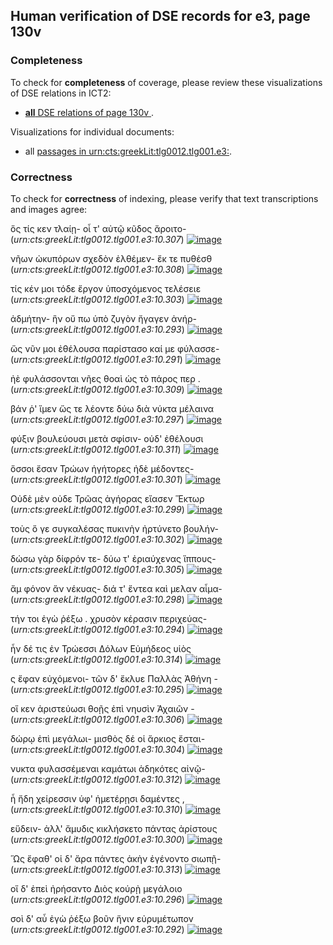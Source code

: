 

## Human verification of DSE records for e3, page 130v

###  Completeness

To check for **completeness** of coverage, please review these visualizations of DSE relations in ICT2:

- [**all** DSE relations of page 130v ](http://www.homermultitext.org/ict2/?urn=urn:cite2:hmt:e3bifolio.v1:E3_130v_131r@0.4982,0.2842,0.3458,0.05308&urn=urn:cite2:hmt:e3bifolio.v1:E3_130v_131r@0.2386,0.5905,0.2008,0.01843&urn=urn:cite2:hmt:e3bifolio.v1:E3_130v_131r@0.7330,0.6188,0.1037,0.07428&urn=urn:cite2:hmt:e3bifolio.v1:E3_130v_131r@0.2382,0.6262,0.2075,0.01885&urn=urn:cite2:hmt:e3bifolio.v1:E3_130v_131r@0.2388,0.6572,0.1979,0.02619&urn=urn:cite2:hmt:e3bifolio.v1:E3_130v_131r@0.1230,0.7451,0.3298,0.06846&urn=urn:cite2:hmt:e3bifolio.v1:E3_130v_131r@0.2406,0.7054,0.2033,0.02605&urn=urn:cite2:hmt:e3bifolio.v1:E3_130v_131r@0.2339,0.3067,0.2185,0.03007&urn=urn:cite2:hmt:e3bifolio.v1:E3_130v_131r@0.2399,0.4356,0.2156,0.02162&urn=urn:cite2:hmt:e3bifolio.v1:E3_130v_131r@0.2334,0.3873,0.2184,0.01829&urn=urn:cite2:hmt:e3bifolio.v1:E3_130v_131r@0.1215,0.3302,0.1053,0.1642&urn=urn:cite2:hmt:e3bifolio.v1:E3_130v_131r@0.2414,0.3688,0.2045,0.02162&urn=urn:cite2:hmt:e3bifolio.v1:E3_130v_131r@0.2388,0.6405,0.1963,0.02023&urn=urn:cite2:hmt:e3bifolio.v1:E3_130v_131r@0.7348,0.4114,0.1036,0.05904&urn=urn:cite2:hmt:e3bifolio.v1:E3_130v_131r@0.2394,0.5716,0.2035,0.02190&urn=urn:cite2:hmt:e3bifolio.v1:E3_130v_131r@0.2365,0.6724,0.2146,0.02439&urn=urn:cite2:hmt:e3bifolio.v1:E3_130v_131r@0.2390,0.3295,0.1921,0.02647&urn=urn:cite2:hmt:e3bifolio.v1:E3_130v_131r@0.2382,0.5409,0.2090,0.01760&urn=urn:cite2:hmt:e3bifolio.v1:E3_130v_131r@0.4986,0.7698,0.3298,0.03437&urn=urn:cite2:hmt:e3bifolio.v1:E3_130v_131r@0.2342,0.4550,0.2080,0.01885&urn=urn:cite2:hmt:e3bifolio.v1:E3_130v_131r@0.2393,0.4710,0.2100,0.02106&urn=urn:cite2:hmt:e3bifolio.v1:E3_130v_131r@0.2386,0.5557,0.2100,0.02176&urn=urn:cite2:hmt:e3bifolio.v1:E3_130v_131r@0.2312,0.5188,0.2087,0.02259&urn=urn:cite2:hmt:e3bifolio.v1:E3_130v_131r@0.2276,0.6887,0.2204,0.02647&urn=urn:cite2:hmt:e3bifolio.v1:E3_130v_131r@0.1284,0.5341,0.09082,0.2027&urn=urn:cite2:hmt:e3bifolio.v1:E3_130v_131r@0.1250,0.2429,0.3389,0.04684&urn=urn:cite2:hmt:e3bifolio.v1:E3_130v_131r@0.2378,0.4868,0.2067,0.02037&urn=urn:cite2:hmt:e3bifolio.v1:E3_130v_131r@0.2391,0.5060,0.2091,0.01621&urn=urn:cite2:hmt:e3bifolio.v1:E3_130v_131r@0.1284,0.2305,0.3319,0.03742&urn=urn:cite2:hmt:e3bifolio.v1:E3_130v_131r@0.4989,0.2770,0.2288,0.01718&urn=urn:cite2:hmt:e3bifolio.v1:E3_130v_131r@0.7345,0.5018,0.1123,0.07525&urn=urn:cite2:hmt:e3bifolio.v1:E3_130v_131r@0.5005,0.7529,0.3074,0.02910&urn=urn:cite2:hmt:e3bifolio.v1:E3_130v_131r@0.2409,0.4026,0.2009,0.02120&urn=urn:cite2:hmt:e3bifolio.v1:E3_130v_131r@0.5019,0.2450,0.3339,0.03825&urn=urn:cite2:hmt:e3bifolio.v1:E3_130v_131r@0.1201,0.2690,0.3493,0.03742&urn=urn:cite2:hmt:e3bifolio.v1:E3_130v_131r@0.4995,0.7928,0.3275,0.03908&urn=urn:cite2:hmt:e3bifolio.v1:E3_130v_131r@0.7354,0.3449,0.1017,0.06264&urn=urn:cite2:hmt:e3bifolio.v1:E3_130v_131r@0.2415,0.4206,0.2103,0.01843&urn=urn:cite2:hmt:e3bifolio.v1:E3_130v_131r@0.2389,0.6062,0.2073,0.02328&urn=urn:cite2:hmt:e3bifolio.v1:E3_130v_131r@0.2409,0.3483,0.2035,0.02591).

Visualizations for individual documents:

-  all [passages in urn:cts:greekLit:tlg0012.tlg001.e3:](http://www.homermultitext.org/ict2/?urn=urn:cite2:hmt:e3bifolio.v1:E3_130v_131r@0.4982,0.2842,0.3458,0.05308&urn=urn:cite2:hmt:e3bifolio.v1:E3_130v_131r@0.2386,0.5905,0.2008,0.01843&urn=urn:cite2:hmt:e3bifolio.v1:E3_130v_131r@0.7330,0.6188,0.1037,0.07428&urn=urn:cite2:hmt:e3bifolio.v1:E3_130v_131r@0.2382,0.6262,0.2075,0.01885&urn=urn:cite2:hmt:e3bifolio.v1:E3_130v_131r@0.2388,0.6572,0.1979,0.02619&urn=urn:cite2:hmt:e3bifolio.v1:E3_130v_131r@0.1230,0.7451,0.3298,0.06846&urn=urn:cite2:hmt:e3bifolio.v1:E3_130v_131r@0.2406,0.7054,0.2033,0.02605&urn=urn:cite2:hmt:e3bifolio.v1:E3_130v_131r@0.2339,0.3067,0.2185,0.03007&urn=urn:cite2:hmt:e3bifolio.v1:E3_130v_131r@0.2399,0.4356,0.2156,0.02162&urn=urn:cite2:hmt:e3bifolio.v1:E3_130v_131r@0.2334,0.3873,0.2184,0.01829&urn=urn:cite2:hmt:e3bifolio.v1:E3_130v_131r@0.1215,0.3302,0.1053,0.1642&urn=urn:cite2:hmt:e3bifolio.v1:E3_130v_131r@0.2414,0.3688,0.2045,0.02162&urn=urn:cite2:hmt:e3bifolio.v1:E3_130v_131r@0.2388,0.6405,0.1963,0.02023&urn=urn:cite2:hmt:e3bifolio.v1:E3_130v_131r@0.7348,0.4114,0.1036,0.05904&urn=urn:cite2:hmt:e3bifolio.v1:E3_130v_131r@0.2394,0.5716,0.2035,0.02190&urn=urn:cite2:hmt:e3bifolio.v1:E3_130v_131r@0.2365,0.6724,0.2146,0.02439&urn=urn:cite2:hmt:e3bifolio.v1:E3_130v_131r@0.2390,0.3295,0.1921,0.02647&urn=urn:cite2:hmt:e3bifolio.v1:E3_130v_131r@0.2382,0.5409,0.2090,0.01760&urn=urn:cite2:hmt:e3bifolio.v1:E3_130v_131r@0.4986,0.7698,0.3298,0.03437&urn=urn:cite2:hmt:e3bifolio.v1:E3_130v_131r@0.2342,0.4550,0.2080,0.01885&urn=urn:cite2:hmt:e3bifolio.v1:E3_130v_131r@0.2393,0.4710,0.2100,0.02106&urn=urn:cite2:hmt:e3bifolio.v1:E3_130v_131r@0.2386,0.5557,0.2100,0.02176&urn=urn:cite2:hmt:e3bifolio.v1:E3_130v_131r@0.2312,0.5188,0.2087,0.02259&urn=urn:cite2:hmt:e3bifolio.v1:E3_130v_131r@0.2276,0.6887,0.2204,0.02647&urn=urn:cite2:hmt:e3bifolio.v1:E3_130v_131r@0.1284,0.5341,0.09082,0.2027&urn=urn:cite2:hmt:e3bifolio.v1:E3_130v_131r@0.1250,0.2429,0.3389,0.04684&urn=urn:cite2:hmt:e3bifolio.v1:E3_130v_131r@0.2378,0.4868,0.2067,0.02037&urn=urn:cite2:hmt:e3bifolio.v1:E3_130v_131r@0.2391,0.5060,0.2091,0.01621&urn=urn:cite2:hmt:e3bifolio.v1:E3_130v_131r@0.1284,0.2305,0.3319,0.03742&urn=urn:cite2:hmt:e3bifolio.v1:E3_130v_131r@0.4989,0.2770,0.2288,0.01718&urn=urn:cite2:hmt:e3bifolio.v1:E3_130v_131r@0.7345,0.5018,0.1123,0.07525&urn=urn:cite2:hmt:e3bifolio.v1:E3_130v_131r@0.5005,0.7529,0.3074,0.02910&urn=urn:cite2:hmt:e3bifolio.v1:E3_130v_131r@0.2409,0.4026,0.2009,0.02120&urn=urn:cite2:hmt:e3bifolio.v1:E3_130v_131r@0.5019,0.2450,0.3339,0.03825&urn=urn:cite2:hmt:e3bifolio.v1:E3_130v_131r@0.1201,0.2690,0.3493,0.03742&urn=urn:cite2:hmt:e3bifolio.v1:E3_130v_131r@0.4995,0.7928,0.3275,0.03908&urn=urn:cite2:hmt:e3bifolio.v1:E3_130v_131r@0.7354,0.3449,0.1017,0.06264&urn=urn:cite2:hmt:e3bifolio.v1:E3_130v_131r@0.2415,0.4206,0.2103,0.01843&urn=urn:cite2:hmt:e3bifolio.v1:E3_130v_131r@0.2389,0.6062,0.2073,0.02328&urn=urn:cite2:hmt:e3bifolio.v1:E3_130v_131r@0.2409,0.3483,0.2035,0.02591).


### Correctness

To check for **correctness** of indexing, please verify that text transcriptions and images agree:

ὅς τίς κεν τλαίῃ- οἷ τ' αὐτῷ κῦδος ἄροιτο- (*urn:cts:greekLit:tlg0012.tlg001.e3:10.307*)  [![image](http://www.homermultitext.org/iipsrv?OBJ=IIP,1.0&FIF=/project/homer/pyramidal/deepzoom/hmt/e3bifolio/v1/E3_130v_131r.tif&RGN=0.2386,0.5905,0.2008,0.01843&WID=1000&CVT=JPEG)](http://www.homermultitext.org/ict2/?urn=urn:cite2:hmt:e3bifolio.v1:E3_130v_131r@0.2386,0.5905,0.2008,0.01843)


νῆων ὠκυπόρων σχεδὸν ἐλθέμεν- ἔκ τε πυθέσθ (*urn:cts:greekLit:tlg0012.tlg001.e3:10.308*)  [![image](http://www.homermultitext.org/iipsrv?OBJ=IIP,1.0&FIF=/project/homer/pyramidal/deepzoom/hmt/e3bifolio/v1/E3_130v_131r.tif&RGN=0.2389,0.6062,0.2073,0.02328&WID=1000&CVT=JPEG)](http://www.homermultitext.org/ict2/?urn=urn:cite2:hmt:e3bifolio.v1:E3_130v_131r@0.2389,0.6062,0.2073,0.02328)


τίς κέν μοι τόδε ἔργον ὑποσχόμενος τελέσειε (*urn:cts:greekLit:tlg0012.tlg001.e3:10.303*)  [![image](http://www.homermultitext.org/iipsrv?OBJ=IIP,1.0&FIF=/project/homer/pyramidal/deepzoom/hmt/e3bifolio/v1/E3_130v_131r.tif&RGN=0.2312,0.5188,0.2087,0.02259&WID=1000&CVT=JPEG)](http://www.homermultitext.org/ict2/?urn=urn:cite2:hmt:e3bifolio.v1:E3_130v_131r@0.2312,0.5188,0.2087,0.02259)


ἀδμήτην- ἣν οὔ πω ὑπὸ ζυγὸν ἤγαγεν ἀνήρ- (*urn:cts:greekLit:tlg0012.tlg001.e3:10.293*)  [![image](http://www.homermultitext.org/iipsrv?OBJ=IIP,1.0&FIF=/project/homer/pyramidal/deepzoom/hmt/e3bifolio/v1/E3_130v_131r.tif&RGN=0.2409,0.3483,0.2035,0.02591&WID=1000&CVT=JPEG)](http://www.homermultitext.org/ict2/?urn=urn:cite2:hmt:e3bifolio.v1:E3_130v_131r@0.2409,0.3483,0.2035,0.02591)


ὥς νῦν μοι ἐθέλουσα παρίστασο καί με φύλασσε- (*urn:cts:greekLit:tlg0012.tlg001.e3:10.291*)  [![image](http://www.homermultitext.org/iipsrv?OBJ=IIP,1.0&FIF=/project/homer/pyramidal/deepzoom/hmt/e3bifolio/v1/E3_130v_131r.tif&RGN=0.2339,0.3067,0.2185,0.03007&WID=1000&CVT=JPEG)](http://www.homermultitext.org/ict2/?urn=urn:cite2:hmt:e3bifolio.v1:E3_130v_131r@0.2339,0.3067,0.2185,0.03007)


ἠὲ φυλάσσονται νῆες θοαὶ ὡς τὸ πάρος περ . (*urn:cts:greekLit:tlg0012.tlg001.e3:10.309*)  [![image](http://www.homermultitext.org/iipsrv?OBJ=IIP,1.0&FIF=/project/homer/pyramidal/deepzoom/hmt/e3bifolio/v1/E3_130v_131r.tif&RGN=0.2382,0.6262,0.2075,0.01885&WID=1000&CVT=JPEG)](http://www.homermultitext.org/ict2/?urn=urn:cite2:hmt:e3bifolio.v1:E3_130v_131r@0.2382,0.6262,0.2075,0.01885)


βάν ῥ' ἴμεν ὥς τε λέοντε δύω διὰ νύκτα μέλαινα (*urn:cts:greekLit:tlg0012.tlg001.e3:10.297*)  [![image](http://www.homermultitext.org/iipsrv?OBJ=IIP,1.0&FIF=/project/homer/pyramidal/deepzoom/hmt/e3bifolio/v1/E3_130v_131r.tif&RGN=0.2415,0.4206,0.2103,0.01843&WID=1000&CVT=JPEG)](http://www.homermultitext.org/ict2/?urn=urn:cite2:hmt:e3bifolio.v1:E3_130v_131r@0.2415,0.4206,0.2103,0.01843)


φύξιν βουλεύουσι μετὰ σφίσιν- οὐδ' ἐθέλουσι (*urn:cts:greekLit:tlg0012.tlg001.e3:10.311*)  [![image](http://www.homermultitext.org/iipsrv?OBJ=IIP,1.0&FIF=/project/homer/pyramidal/deepzoom/hmt/e3bifolio/v1/E3_130v_131r.tif&RGN=0.2388,0.6572,0.1979,0.02619&WID=1000&CVT=JPEG)](http://www.homermultitext.org/ict2/?urn=urn:cite2:hmt:e3bifolio.v1:E3_130v_131r@0.2388,0.6572,0.1979,0.02619)


ὅσσοι ἔσαν Τρώων ἡγήτορες ἠδὲ μέδοντες- (*urn:cts:greekLit:tlg0012.tlg001.e3:10.301*)  [![image](http://www.homermultitext.org/iipsrv?OBJ=IIP,1.0&FIF=/project/homer/pyramidal/deepzoom/hmt/e3bifolio/v1/E3_130v_131r.tif&RGN=0.2378,0.4868,0.2067,0.02037&WID=1000&CVT=JPEG)](http://www.homermultitext.org/ict2/?urn=urn:cite2:hmt:e3bifolio.v1:E3_130v_131r@0.2378,0.4868,0.2067,0.02037)


Οὐδὲ μὲν οὐδε Τρῶας ἀγήορας εἴασεν Ἕκτωρ (*urn:cts:greekLit:tlg0012.tlg001.e3:10.299*)  [![image](http://www.homermultitext.org/iipsrv?OBJ=IIP,1.0&FIF=/project/homer/pyramidal/deepzoom/hmt/e3bifolio/v1/E3_130v_131r.tif&RGN=0.2342,0.4550,0.2080,0.01885&WID=1000&CVT=JPEG)](http://www.homermultitext.org/ict2/?urn=urn:cite2:hmt:e3bifolio.v1:E3_130v_131r@0.2342,0.4550,0.2080,0.01885)


τοὺς ὅ γε συγκαλέσας πυκινὴν ἠρτύνετο βουλήν- (*urn:cts:greekLit:tlg0012.tlg001.e3:10.302*)  [![image](http://www.homermultitext.org/iipsrv?OBJ=IIP,1.0&FIF=/project/homer/pyramidal/deepzoom/hmt/e3bifolio/v1/E3_130v_131r.tif&RGN=0.2391,0.5060,0.2091,0.01621&WID=1000&CVT=JPEG)](http://www.homermultitext.org/ict2/?urn=urn:cite2:hmt:e3bifolio.v1:E3_130v_131r@0.2391,0.5060,0.2091,0.01621)


δώσω γὰρ δίφρόν τε- δύω τ' ἐριαύχενας ἵππους- (*urn:cts:greekLit:tlg0012.tlg001.e3:10.305*)  [![image](http://www.homermultitext.org/iipsrv?OBJ=IIP,1.0&FIF=/project/homer/pyramidal/deepzoom/hmt/e3bifolio/v1/E3_130v_131r.tif&RGN=0.2386,0.5557,0.2100,0.02176&WID=1000&CVT=JPEG)](http://www.homermultitext.org/ict2/?urn=urn:cite2:hmt:e3bifolio.v1:E3_130v_131r@0.2386,0.5557,0.2100,0.02176)


ἄμ φόνον ἄν νέκυας- διά τ' ἔντεα καὶ μελαν αἷμα- (*urn:cts:greekLit:tlg0012.tlg001.e3:10.298*)  [![image](http://www.homermultitext.org/iipsrv?OBJ=IIP,1.0&FIF=/project/homer/pyramidal/deepzoom/hmt/e3bifolio/v1/E3_130v_131r.tif&RGN=0.2399,0.4356,0.2156,0.02162&WID=1000&CVT=JPEG)](http://www.homermultitext.org/ict2/?urn=urn:cite2:hmt:e3bifolio.v1:E3_130v_131r@0.2399,0.4356,0.2156,0.02162)


τήν τοι ἐγὼ ῥέξω . χρυσὸν κέρασιν περιχεύας- (*urn:cts:greekLit:tlg0012.tlg001.e3:10.294*)  [![image](http://www.homermultitext.org/iipsrv?OBJ=IIP,1.0&FIF=/project/homer/pyramidal/deepzoom/hmt/e3bifolio/v1/E3_130v_131r.tif&RGN=0.2414,0.3688,0.2045,0.02162&WID=1000&CVT=JPEG)](http://www.homermultitext.org/ict2/?urn=urn:cite2:hmt:e3bifolio.v1:E3_130v_131r@0.2414,0.3688,0.2045,0.02162)


ἦν δέ τις ἐν Τρώεσσι Δόλων Εὐμήδεος υἱὸς (*urn:cts:greekLit:tlg0012.tlg001.e3:10.314*)  [![image](http://www.homermultitext.org/iipsrv?OBJ=IIP,1.0&FIF=/project/homer/pyramidal/deepzoom/hmt/e3bifolio/v1/E3_130v_131r.tif&RGN=0.2406,0.7054,0.2033,0.02605&WID=1000&CVT=JPEG)](http://www.homermultitext.org/ict2/?urn=urn:cite2:hmt:e3bifolio.v1:E3_130v_131r@0.2406,0.7054,0.2033,0.02605)


ς ἔφαν εὐχόμενοι- τῶν δ' ἔκλυε Παλλὰς Ἀθήνη - (*urn:cts:greekLit:tlg0012.tlg001.e3:10.295*)  [![image](http://www.homermultitext.org/iipsrv?OBJ=IIP,1.0&FIF=/project/homer/pyramidal/deepzoom/hmt/e3bifolio/v1/E3_130v_131r.tif&RGN=0.2334,0.3873,0.2184,0.01829&WID=1000&CVT=JPEG)](http://www.homermultitext.org/ict2/?urn=urn:cite2:hmt:e3bifolio.v1:E3_130v_131r@0.2334,0.3873,0.2184,0.01829)


οἵ κεν ἀριστεύωσι θοῇς ἐπὶ νηυσὶν Ἀχαιῶν - (*urn:cts:greekLit:tlg0012.tlg001.e3:10.306*)  [![image](http://www.homermultitext.org/iipsrv?OBJ=IIP,1.0&FIF=/project/homer/pyramidal/deepzoom/hmt/e3bifolio/v1/E3_130v_131r.tif&RGN=0.2394,0.5716,0.2035,0.02190&WID=1000&CVT=JPEG)](http://www.homermultitext.org/ict2/?urn=urn:cite2:hmt:e3bifolio.v1:E3_130v_131r@0.2394,0.5716,0.2035,0.02190)


δώρῳ ἐπὶ μεγάλωι- μισθὸς δέ οἱ ἄρκιος ἔσται- (*urn:cts:greekLit:tlg0012.tlg001.e3:10.304*)  [![image](http://www.homermultitext.org/iipsrv?OBJ=IIP,1.0&FIF=/project/homer/pyramidal/deepzoom/hmt/e3bifolio/v1/E3_130v_131r.tif&RGN=0.2382,0.5409,0.2090,0.01760&WID=1000&CVT=JPEG)](http://www.homermultitext.org/ict2/?urn=urn:cite2:hmt:e3bifolio.v1:E3_130v_131r@0.2382,0.5409,0.2090,0.01760)


νυκτα φυλασσέμεναι καμάτωι ἁδηκότες αἰνῷ- (*urn:cts:greekLit:tlg0012.tlg001.e3:10.312*)  [![image](http://www.homermultitext.org/iipsrv?OBJ=IIP,1.0&FIF=/project/homer/pyramidal/deepzoom/hmt/e3bifolio/v1/E3_130v_131r.tif&RGN=0.2365,0.6724,0.2146,0.02439&WID=1000&CVT=JPEG)](http://www.homermultitext.org/ict2/?urn=urn:cite2:hmt:e3bifolio.v1:E3_130v_131r@0.2365,0.6724,0.2146,0.02439)


ἦ ἤδη χείρεσσιν ὑφ' ἡμετέρῃσι δαμέντες , (*urn:cts:greekLit:tlg0012.tlg001.e3:10.310*)  [![image](http://www.homermultitext.org/iipsrv?OBJ=IIP,1.0&FIF=/project/homer/pyramidal/deepzoom/hmt/e3bifolio/v1/E3_130v_131r.tif&RGN=0.2388,0.6405,0.1963,0.02023&WID=1000&CVT=JPEG)](http://www.homermultitext.org/ict2/?urn=urn:cite2:hmt:e3bifolio.v1:E3_130v_131r@0.2388,0.6405,0.1963,0.02023)


εὕδειν- ἀλλ' ἄμυδις κικλήσκετο πάντας ἀρίστους (*urn:cts:greekLit:tlg0012.tlg001.e3:10.300*)  [![image](http://www.homermultitext.org/iipsrv?OBJ=IIP,1.0&FIF=/project/homer/pyramidal/deepzoom/hmt/e3bifolio/v1/E3_130v_131r.tif&RGN=0.2393,0.4710,0.2100,0.02106&WID=1000&CVT=JPEG)](http://www.homermultitext.org/ict2/?urn=urn:cite2:hmt:e3bifolio.v1:E3_130v_131r@0.2393,0.4710,0.2100,0.02106)


Ὥς ἔφαθ' οἱ δ' ἄρα πάντες ἀκὴν ἐγένοντο σιωπῇ- (*urn:cts:greekLit:tlg0012.tlg001.e3:10.313*)  [![image](http://www.homermultitext.org/iipsrv?OBJ=IIP,1.0&FIF=/project/homer/pyramidal/deepzoom/hmt/e3bifolio/v1/E3_130v_131r.tif&RGN=0.2276,0.6887,0.2204,0.02647&WID=1000&CVT=JPEG)](http://www.homermultitext.org/ict2/?urn=urn:cite2:hmt:e3bifolio.v1:E3_130v_131r@0.2276,0.6887,0.2204,0.02647)


οἵ δ' ἐπεὶ ἠρήσαντο Διὸς κούρῂ μεγάλοιο (*urn:cts:greekLit:tlg0012.tlg001.e3:10.296*)  [![image](http://www.homermultitext.org/iipsrv?OBJ=IIP,1.0&FIF=/project/homer/pyramidal/deepzoom/hmt/e3bifolio/v1/E3_130v_131r.tif&RGN=0.2409,0.4026,0.2009,0.02120&WID=1000&CVT=JPEG)](http://www.homermultitext.org/ict2/?urn=urn:cite2:hmt:e3bifolio.v1:E3_130v_131r@0.2409,0.4026,0.2009,0.02120)


σοὶ δ' αὖ ἐγὼ ῥέξω βοῦν ἥνιν εὐρυμέτωπον (*urn:cts:greekLit:tlg0012.tlg001.e3:10.292*)  [![image](http://www.homermultitext.org/iipsrv?OBJ=IIP,1.0&FIF=/project/homer/pyramidal/deepzoom/hmt/e3bifolio/v1/E3_130v_131r.tif&RGN=0.2390,0.3295,0.1921,0.02647&WID=1000&CVT=JPEG)](http://www.homermultitext.org/ict2/?urn=urn:cite2:hmt:e3bifolio.v1:E3_130v_131r@0.2390,0.3295,0.1921,0.02647)